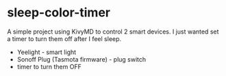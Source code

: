 # sleep-color-timer

A simple project using KivyMD to control 2 smart devices. I just wanted set a timer to turn them off after I feel sleep.

- Yeelight - smart light
- Sonoff Plug (Tasmota firmware) - plug switch
- timer to turn them OFF

